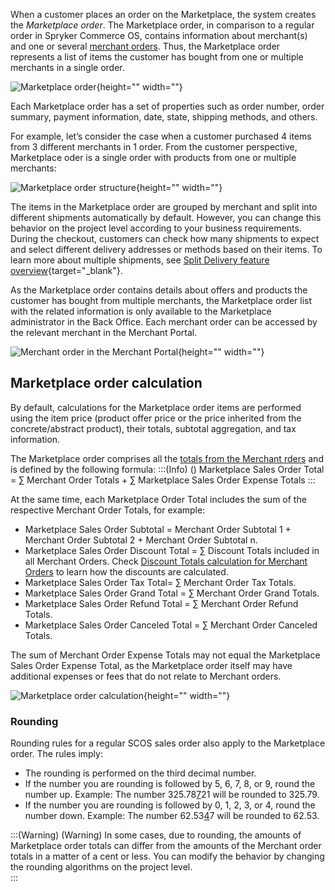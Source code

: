 When a customer places an order on the Marketplace, the system creates the *Marketplace order*. The Marketplace order, in comparison to a regular order in Spryker Commerce OS, contains information about merchant(s) and one or several [merchant orders](https://documentation.spryker.com/marketplace/docs/merchant-order-feature-overview). Thus, the Marketplace order represents a list of items the customer has bought from one or multiple merchants in a single order.

![Marketplace order](https://spryker.s3.eu-central-1.amazonaws.com/docs/Features/Marketplace/Marketplace+and+Merchant+orders/Marketplace+order+feature+overview/marketplace-order.png){height="" width=""}

Each Marketplace order has a set of properties such as order number, order summary, payment information, date, state, shipping methods, and others. 

For example, let’s consider the case when a customer purchased 4 items from 3 different merchants in 1 order.
From the customer perspective, Marketplace oder is a single order with products from one or multiple merchants:

![Marketplace order structure](https://confluence-connect.gliffy.net/embed/image/66d8ccea-abeb-4121-b2f0-2348356fe481.png?utm_medium=live&utm_source=custom){height="" width=""}

The items in the Marketplace order are grouped by merchant and split into different shipments automatically by default. However, you can change this behavior on the project level according to your business requirements. During the checkout, customers can check how many shipments to expect and select different delivery addresses or methods based on their items. To learn more about multiple shipments, see [Split Delivery feature overview](https://documentation.spryker.com/docs/split-delivery-overview){target="_blank"}. 

As the Marketplace order contains details about offers and products the customer has bought from multiple merchants, the Marketplace order list with the related information is only available to the Marketplace administrator in the Back Office. Each merchant order can be accessed by the relevant merchant in the Merchant Portal.

![Merchant order in the Merchant Portal](https://spryker.s3.eu-central-1.amazonaws.com/docs/Features/Marketplace/Marketplace+and+Merchant+orders/Marketplace+order+feature+overview/merchant-order-in-merchant-portal.png){height="" width=""}

## Marketplace order calculation
By default, calculations for the Marketplace order items are performed using the item price (product offer price or the price inherited from the concrete/abstract product), their totals, subtotal aggregation, and tax information. 

The Marketplace order comprises all the [totals from the Merchant rders](https://documentation.spryker.com/marketplace/docs/merchant-order-feature-overview#merchant-order-calculation) and is defined by the following formula:
:::(Info) ()
Marketplace Sales Order Total = ∑ Merchant Order Totals + ∑ Marketplace Sales Order Expense Totals
:::

At the same time, each Marketplace Order Total includes the sum of the respective Merchant Order Totals, for example:

* Marketplace Sales Order Subtotal = Merchant Order Subtotal 1 + Merchant Order Subtotal 2 + Merchant Order Subtotal n.
* Marketplace Sales Order Discount Total = ∑ Discount Totals included in all Merchant Orders. Check [Discount Totals calculation for Merchant Orders](https://documentation.spryker.com/marketplace/docs/merchant-order-feature-overview#discounts-total-calculation) to learn how the discounts are calculated.
* Marketplace Sales Order Tax Total= ∑ Merchant Order Tax Totals.
* Marketplace Sales Order Grand Total = ∑ Merchant Order Grand Totals.
* Marketplace Sales Order Refund Total = ∑ Merchant Order Refund Totals.
* Marketplace Sales Order Canceled Total = ∑ Merchant Order Canceled Totals.

The sum of Merchant Order Expense Totals may not equal the Marketplace Sales Order Expense Total, as the Marketplace order itself may have additional expenses or fees that do not relate to Merchant orders.

![Marketplace order calculation](https://spryker.s3.eu-central-1.amazonaws.com/docs/Features/Marketplace/Marketplace+and+Merchant+orders/Marketplace+order+feature+overview/marketplace-order-calculation.png){height="" width=""}

### Rounding
Rounding rules for a regular SCOS sales order also apply to the Marketplace order. The rules imply:

* The rounding is performed on the third decimal number.
* If the number you are rounding is followed by 5, 6, 7, 8, or 9, round the number up. Example: The number  325.78<u>7</u>21 will be rounded to 325.79.
* If the number you are rounding is followed by 0, 1, 2, 3, or 4, round the number down. Example:  The number 62.53<u>4</u>7 will be rounded to 62.53.

:::(Warning) (Warning)
In some cases, due to rounding, the amounts of Marketplace order totals can differ from the amounts of the Merchant order totals in a matter of a cent or less. You can modify the behavior by changing the rounding algorithms on the project level.  
:::
